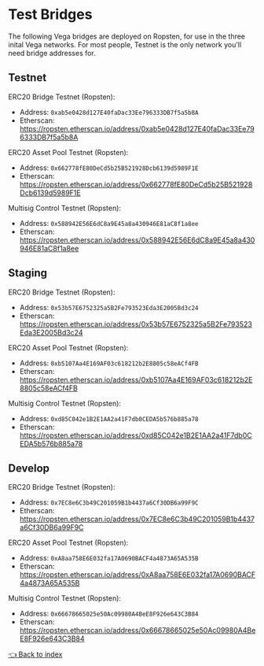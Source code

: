 # Test Bridges
The following Vega bridges are deployed on Ropsten, for use in the three inital Vega networks. For most people, Testnet is the only network you'll need bridge addresses for.  

## Testnet
ERC20 Bridge Testnet (Ropsten):
* Address: `0xab5e0428d127E40faDac33Ee796333DB7f5a5b8A`
* Etherscan: https://ropsten.etherscan.io/address/0xab5e0428d127E40faDac33Ee796333DB7f5a5b8A

ERC20 Asset Pool Testnet (Ropsten):
* Address: `0x662778fE80DeCd5b25B521928Dcb6139d5989F1E`
* Etherscan: https://ropsten.etherscan.io/address/0x662778fE80DeCd5b25B521928Dcb6139d5989F1E

Multisig Control Testnet (Ropsten):
* Address: `0x588942E56E6dC8a9E45a8a430946E81aC8f1a8ee`
* Etherscan: https://ropsten.etherscan.io/address/0x588942E56E6dC8a9E45a8a430946E81aC8f1a8ee

## Staging
ERC20 Bridge Testnet (Ropsten):
* Address: `0x53b57E6752325a5B2Fe793523Eda3E2005Bd3c24`
* Etherscan: https://ropsten.etherscan.io/address/0x53b57E6752325a5B2Fe793523Eda3E2005Bd3c24

ERC20 Asset Pool Testnet (Ropsten):
* Address: `0xb5107Aa4E169AF03c618212b2E8805c58eACf4FB`
* Etherscan: https://ropsten.etherscan.io/address/0xb5107Aa4E169AF03c618212b2E8805c58eACf4FB

Multisig Control Testnet (Ropsten):
* Address: `0xd85C042e1B2E1AA2a41F7db0CEDA5b576b885a78`
* Etherscan: https://ropsten.etherscan.io/address/0xd85C042e1B2E1AA2a41F7db0CEDA5b576b885a78

## Develop
ERC20 Bridge Testnet (Ropsten):
* Address: `0x7EC8e6C3b49C201059B1b4437a6Cf30DB6a99F9C`
* Etherscan: https://ropsten.etherscan.io/address/0x7EC8e6C3b49C201059B1b4437a6Cf30DB6a99F9C

ERC20 Asset Pool Testnet (Ropsten):
* Address: `0xA8aa758E6E032fa17A0690BACF4a4873A65A535B`
* Etherscan: https://ropsten.etherscan.io/address/0xA8aa758E6E032fa17A0690BACF4a4873A65A535B

Multisig Control Testnet (Ropsten):
* Address: `0x66678665025e50Ac09980A4BeE8F926e643C3B84`
* Etherscan: https://ropsten.etherscan.io/address/0x66678665025e50Ac09980A4BeE8F926e643C3B84

[👈 Back to index](../README.md)
